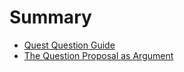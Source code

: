 # Summary

* [Quest Question Guide](README.md)
* [The Question Proposal as Argument](the-question-proposal-as-argument.md)

